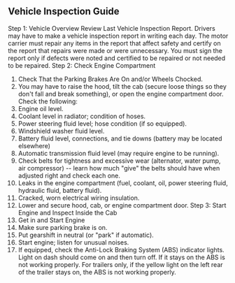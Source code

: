 ## Vehicle Inspection Guide
Step 1: Vehicle Overview
Review Last Vehicle Inspection Report. Drivers may have to make a vehicle inspection report in writing each day. The motor carrier must repair any items in the report that affect safety and certify on the report that repairs were made or were unnecessary. You must sign the report only if defects were noted and certified to be repaired or not needed to be repaired.
Step 2: Check Engine Compartment
1. Check That the Parking Brakes Are On and/or Wheels Chocked.
2. You may have to raise the hood, tilt the cab (secure loose things so they don't fall and break something), or open the engine compartment door.
Check the following:
3. Engine oil level.
4. Coolant level in radiator; condition of hoses.
5. Power steering fluid level; hose condition (if so equipped).
6. Windshield washer fluid level.
7. Battery fluid level, connections, and tie downs (battery may be located elsewhere)
8. Automatic transmission fluid level (may require engine to be running).
9. Check belts for tightness and excessive wear (alternator, water pump, air compressor) -- learn how much "give" the belts should have when adjusted right and check each one.
10. Leaks in the engine compartment (fuel, coolant, oil, power steering fluid, hydraulic fluid, battery fluid).
11. Cracked, worn electrical wiring insulation.
12. Lower and secure hood, cab, or engine compartment door.
Step 3: Start Engine and Inspect Inside the Cab
1. Get in and Start Engine
2. Make sure parking brake is on.
3. Put gearshift in neutral (or "park" if automatic).
4. Start engine; listen for unusual noises.
5. If equipped, check the Anti-Lock Braking System (ABS) indicator lights. Light on dash should come on and then turn off. If it stays on the ABS is not working properly. For trailers only, if the yellow light on the left rear of the trailer stays on, the ABS is not working properly.